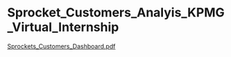 # Sprocket_Customers_Analyis_KPMG_Virtual_Internship
[Sprockets_Customers_Dashboard.pdf](https://github.com/Atharv299/Sprocket_Customers_Analyis_Task_KPMG_Virtual_Internship/files/12609092/Sprockets_Customers_Dashboard.pdf)
